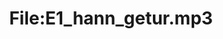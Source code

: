---
title: File:E1_hann_getur.mp3
recording of: hann getur
reading speed: slow
speaker: E
license: CC0
---